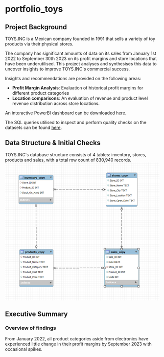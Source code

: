 # portfolio_toys

## Project Background
TOYS.INC is a Mexican company founded in 1991 that sells a variety of toy products via their physical stores. 

The company has significant amounts of data on its sales from January 1st 2022 to September 30th 2023 on its profit margins and store locations that have been underutilised. This project analyses and synthesises this data to uncover insights to improve TOYS.INC's commercial success.

Insights and recommendations are provided on the following areas:
- **Profit Margin Analysis**: Evaluation of historical profit margins for different product categories 
- **Location comparisons**: An evaluation of revenue and product level revenue distribution across store locations.

An interactive PowerBI dashboard can be downloaded [here](https://github.com/dtan20441/portfolio_toys/blob/main/maven_toys.pbix).

The SQL queries utilised to inspect and perform quality checks on the datasets can be found [here](https://github.com/dtan20441/portfolio_toys/blob/main/maven_toys.sql).

## Data Structure & Initial Checks
TOYS.INC's database structure consists of 4 tables: inventory, stores, products and sales, with a total row count of 830,940 records. 
![Entity relationship diagram](https://github.com/dtan20441/portfolio_toys/blob/main/Entity%20relationship%20diagram.png)

## Executive Summary
### Overview of findings
From January 2022, all product categories aside from electronics have experienced little change in their profit margins by September 2023 with occasional spikes. 
